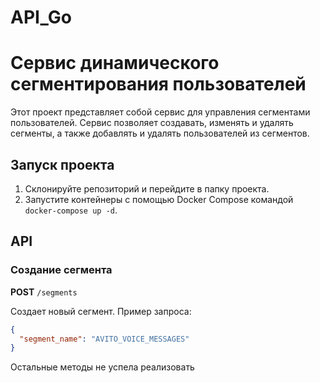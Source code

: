 # API_Go
# Сервис динамического сегментирования пользователей

Этот проект представляет собой сервис для управления сегментами пользователей. Сервис позволяет создавать, изменять и удалять сегменты, а также добавлять и удалять пользователей из сегментов.

## Запуск проекта

1. Склонируйте репозиторий и перейдите в папку проекта.
2. Запустите контейнеры с помощью Docker Compose командой `docker-compose up -d`.

## API

### Создание сегмента

**POST** `/segments`

Создает новый сегмент. Пример запроса:

```json
{
  "segment_name": "AVITO_VOICE_MESSAGES"
}
```
Остальные методы не успела реализовать
